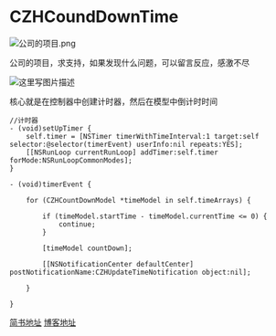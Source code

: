 # CZHCoundDownTime

![公司的项目.png](https://upload-images.jianshu.io/upload_images/6709174-4b217cb5f07b1f6f.png?imageMogr2/auto-orient/strip%7CimageView2/2/w/1240)

公司的项目，求支持，如果发现什么问题，可以留言反应，感激不尽

![这里写图片描述](http://img.blog.csdn.net/20171220122049901?watermark/2/text/aHR0cDovL2Jsb2cuY3Nkbi5uZXQvSHVycnlVcENoZW5n/font/5a6L5L2T/fontsize/400/fill/I0JBQkFCMA==/dissolve/70/gravity/SouthEast)


核心就是在控制器中创建计时器，然后在模型中倒计时时间
```
//计时器
- (void)setUpTimer {
    self.timer = [NSTimer timerWithTimeInterval:1 target:self selector:@selector(timerEvent) userInfo:nil repeats:YES];
    [[NSRunLoop currentRunLoop] addTimer:self.timer forMode:NSRunLoopCommonModes];
}

- (void)timerEvent {
    
    for (CZHCountDownModel *timeModel in self.timeArrays) {
       
        if (timeModel.startTime - timeModel.currentTime <= 0) {
            continue;
        }

        [timeModel countDown];
        
        [[NSNotificationCenter defaultCenter] postNotificationName:CZHUpdateTimeNotification object:nil];
        
    }
    
}
```


[简书地址](http://www.jianshu.com/u/2add458bf239)
[博客地址](http://blog.csdn.net/hurryupcheng)

